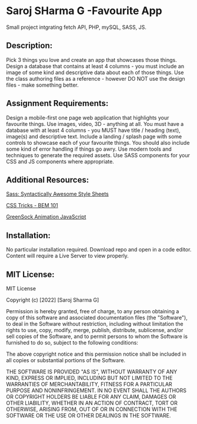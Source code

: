 

# Saroj SHarma G -Favourite App
 Small project intgrating fetch API, PHP, mySQL, SASS, JS.

## Description:
Pick 3 things you love and create an app that showcases those things. Design a database that contains at least 4 columns - you must include an  image of some kind and descriptive data about each of those things. Use the class authoring files as a reference - however DO NOT use the design files - make something better.

## Assignment Requirements:
Design a mobile-first one page web application that highlights your favourite things. Use images, video, 3D - anything at all. You must have a  database with at least 4 columns - you MUST have title / heading (text), image(s) and descriptive text. Include a landing / splash page with some controls to showcase each of your favourite things. You should also include some kind of error handling if things go awry. Use modern tools and techniques to generate the required assets. Use SASS components for your CSS and JS components where appropriate.


## Additional Resources:
[Sass: Syntactically Awesome Style Sheets](https://sass-lang.com/ 'Sass Lang')

[CSS Tricks - BEM 101](https://css-tricks.com/bem-101/ 'CSS Tricks')

[GreenSock Animation JavaScript](https://greensock.com/)

## Installation:
No particular installation required. Download repo and open in a code editor. Content will require a Live Server to view properly.

## MIT License:
MIT License

Copyright (c) [2022] [Saroj Sharma G]

Permission is hereby granted, free of charge, to any person obtaining a copy of this software and associated documentation files (the "Software"), to deal in the Software without restriction, including without limitation the rights to use, copy, modify, merge, publish, distribute, sublicense, and/or sell copies of the Software, and to permit persons to whom the Software is furnished to do so, subject to the following conditions:

The above copyright notice and this permission notice shall be included in all copies or substantial portions of the Software.

THE SOFTWARE IS PROVIDED "AS IS", WITHOUT WARRANTY OF ANY KIND, EXPRESS OR IMPLIED, INCLUDING BUT NOT LIMITED TO THE WARRANTIES OF MERCHANTABILITY, FITNESS FOR A PARTICULAR PURPOSE AND NONINFRINGEMENT. IN NO EVENT SHALL THE AUTHORS OR COPYRIGHT HOLDERS BE LIABLE FOR ANY CLAIM, DAMAGES OR OTHER LIABILITY, WHETHER IN AN ACTION OF CONTRACT, TORT OR OTHERWISE, ARISING FROM, OUT OF OR IN CONNECTION WITH THE SOFTWARE OR THE USE OR OTHER DEALINGS IN THE SOFTWARE.
